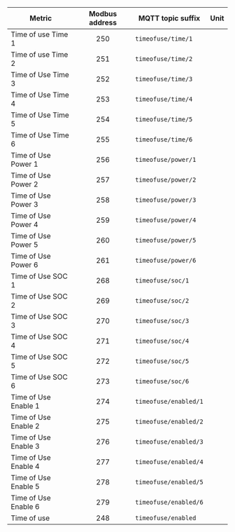 |Metric|Modbus address|MQTT topic suffix|Unit|
|---|:-:|---|:-:|
|Time of use Time 1|250|`timeofuse/time/1`||
|Time of use Time 2|251|`timeofuse/time/2`||
|Time of Use Time 3|252|`timeofuse/time/3`||
|Time of Use Time 4|253|`timeofuse/time/4`||
|Time of Use Time 5|254|`timeofuse/time/5`||
|Time of Use Time 6|255|`timeofuse/time/6`||
|Time of Use Power 1|256|`timeofuse/power/1`||
|Time of Use Power 2|257|`timeofuse/power/2`||
|Time of Use Power 3|258|`timeofuse/power/3`||
|Time of Use Power 4|259|`timeofuse/power/4`||
|Time of Use Power 5|260|`timeofuse/power/5`||
|Time of Use Power 6|261|`timeofuse/power/6`||
|Time of Use SOC 1|268|`timeofuse/soc/1`||
|Time of Use SOC 2|269|`timeofuse/soc/2`||
|Time of Use SOC 3|270|`timeofuse/soc/3`||
|Time of Use SOC 4|271|`timeofuse/soc/4`||
|Time of Use SOC 5|272|`timeofuse/soc/5`||
|Time of Use SOC 6|273|`timeofuse/soc/6`||
|Time of Use Enable 1|274|`timeofuse/enabled/1`||
|Time of Use Enable 2|275|`timeofuse/enabled/2`||
|Time of Use Enable 3|276|`timeofuse/enabled/3`||
|Time of Use Enable 4|277|`timeofuse/enabled/4`||
|Time of Use Enable 5|278|`timeofuse/enabled/5`||
|Time of Use Enable 6|279|`timeofuse/enabled/6`||
|Time of use|248|`timeofuse/enabled`||
